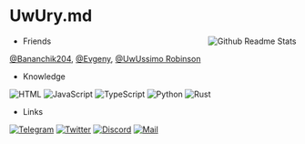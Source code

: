 # UwUry.md

<img align="right" src="https://github-readme-stats.vercel.app/api/top-langs?username=uwury&langs_count=5&title_color=8c977d&text_color=8c977d&bg_color=222222&border_color=8c977d55&border_radius=25" alt="Github Readme Stats" />

* Friends

[@Bananchik204](https://github.com/Bananchik204),
[@Evgeny](https://github.com/itsLameni),
[@UwUssimo Robinson](https://github.com/uwussimo)

* Knowledge

![HTML](https://img.shields.io/badge/-HTML5-222222?style=for-the-badge&logo=html5&logoColor=b67663)
![JavaScript](https://img.shields.io/badge/-JavaScript-222222?style=for-the-badge&logo=JavaScript&logoColor=b6ac63)
![TypeScript](https://img.shields.io/badge/-TypeScript-222222?style=for-the-badge&logo=TypeScript&logoColor=638bb6)
![Python](https://img.shields.io/badge/-Python-222222?style=for-the-badge&logo=Python&logoColor=6390b6)
![Rust](https://img.shields.io/badge/-Rust-222222?style=for-the-badge&logo=Rust&logoColor=97857d)

* Links

[![Telegram](https://img.shields.io/badge/-Telegram-222222?style=for-the-badge&logo=Telegram&logoColor=639ab6)](https://t.me/AlexiyRybin)
[![Twitter](https://img.shields.io/badge/-Twitter-222222?style=for-the-badge&logo=Twitter&logoColor=6396b6)](https://twitter.com/alexiy_rybin)
[![Discord](https://img.shields.io/badge/-Discord-222222?style=for-the-badge&logo=Discord&logoColor=636ab6)](https://discord.com/users/586128640136445964)
[![Mail](https://img.shields.io/badge/-Mail-222222?style=for-the-badge&logo=gmail&logoColor=b66467)](mailto:alexiy.rybin@gmail.com)
